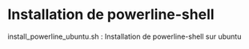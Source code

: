 # Installation de powerline-shell

install_powerline_ubuntu.sh : Installation de powerline-shell sur ubuntu